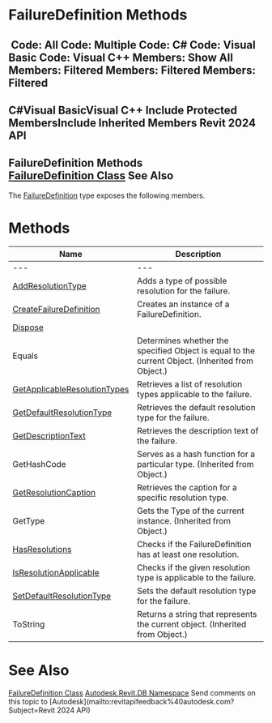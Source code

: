 # FailureDefinition Methods

﻿
 Code: All Code: Multiple Code: C# Code: Visual Basic Code: Visual C++  Members: Show All Members: Filtered Members: Filtered Members: Filtered   
---  
C#Visual BasicVisual C++
Include Protected MembersInclude Inherited Members
Revit 2024 API  
---  
FailureDefinition Methods  
[FailureDefinition Class](b0c061b0-d712-0c41-6054-b8ce8f996256.md "FailureDefinition Class") See Also  
---  
The [FailureDefinition](b0c061b0-d712-0c41-6054-b8ce8f996256.md "FailureDefinition Class") type exposes the following members.
# Methods
| Name | Description |
| --- | --- |
| --- | --- | --- |
| [AddResolutionType](0f62a4a7-e91e-7061-e3a2-26eb86a6402b.md "AddResolutionType Method") | Adds a type of possible resolution for the failure. |
| [CreateFailureDefinition](5c2aa975-9b44-f5b8-bf9b-519deeb015b4.md "CreateFailureDefinition Method") | Creates an instance of a FailureDefinition. |
| [Dispose](8da15e6c-ce15-c46d-8c47-1b866732ceb1.md "Dispose Method") |
| Equals | Determines whether the specified Object is equal to the current Object. (Inherited from Object.) |
| [GetApplicableResolutionTypes](243085dd-ebe4-de3f-1da4-5be98981be05.md "GetApplicableResolutionTypes Method") | Retrieves a list of resolution types applicable to the failure. |
| [GetDefaultResolutionType](689bd861-133a-2038-de65-fec25df6c8fb.md "GetDefaultResolutionType Method") | Retrieves the default resolution type for the failure. |
| [GetDescriptionText](dd0e9530-51ac-dea0-c8d1-b53162ceb51b.md "GetDescriptionText Method") | Retrieves the description text of the failure. |
| GetHashCode | Serves as a hash function for a particular type.  (Inherited from Object.) |
| [GetResolutionCaption](f1d8c4e5-f1d8-4a68-6f95-612e405fe95a.md "GetResolutionCaption Method") | Retrieves the caption for a specific resolution type. |
| GetType | Gets the Type of the current instance. (Inherited from Object.) |
| [HasResolutions](7a319f17-3a12-69b1-a2b9-7d59f8550189.md "HasResolutions Method") | Checks if the FailureDefinition has at least one resolution. |
| [IsResolutionApplicable](cc88de5e-724f-e28c-f053-1e29ffa0afd0.md "IsResolutionApplicable Method") | Checks if the given resolution type is applicable to the failure. |
| [SetDefaultResolutionType](470f5ae7-5c39-f4e6-ad45-f56b0c78f306.md "SetDefaultResolutionType Method") | Sets the default resolution type for the failure. |
| ToString | Returns a string that represents the current object. (Inherited from Object.) |

# See Also
[FailureDefinition Class](b0c061b0-d712-0c41-6054-b8ce8f996256.md "FailureDefinition Class")
[Autodesk.Revit.DB Namespace](87546ba7-461b-c646-cbb1-2cb8f5bff8b2.md "Autodesk.Revit.DB Namespace")
Send comments on this topic to [Autodesk](mailto:revitapifeedback%40autodesk.com?Subject=Revit 2024 API)